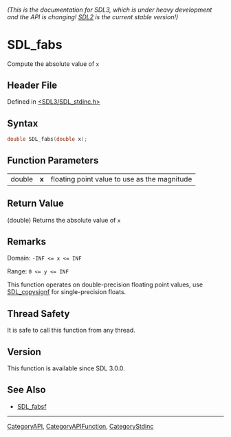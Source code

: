 ###### (This is the documentation for SDL3, which is under heavy development and the API is changing! [SDL2](https://wiki.libsdl.org/SDL2/) is the current stable version!)
# SDL_fabs

Compute the absolute value of `x`

## Header File

Defined in [<SDL3/SDL_stdinc.h>](https://github.com/libsdl-org/SDL/blob/main/include/SDL3/SDL_stdinc.h)

## Syntax

```c
double SDL_fabs(double x);
```

## Function Parameters

|        |       |                                              |
| ------ | ----- | -------------------------------------------- |
| double | **x** | floating point value to use as the magnitude |

## Return Value

(double) Returns the absolute value of `x`

## Remarks

Domain: `-INF <= x <= INF`

Range: `0 <= y <= INF`

This function operates on double-precision floating point values, use
[SDL_copysignf](SDL_copysignf) for single-precision floats.

## Thread Safety

It is safe to call this function from any thread.

## Version

This function is available since SDL 3.0.0.

## See Also

- [SDL_fabsf](SDL_fabsf)

----
[CategoryAPI](CategoryAPI), [CategoryAPIFunction](CategoryAPIFunction), [CategoryStdinc](CategoryStdinc)

